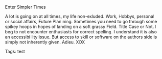 Enter Simpler Times

A lot is going on at all times, my life non-exluded. Work, Hobbys, personal or social affairs, Future Plan
ning. Sometimes you need to go through some spikey hoops in hopes of landing on a soft grassy Field. Title
Case or Not. I beg to not encounter enthusiasts for correct spelling. I understand it is also an accessibi
lity issue. But access to skill or software on the authors side is simply not inherently given. Adieu. XOX

Tags: test
